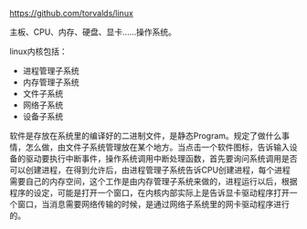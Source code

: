 https://github.com/torvalds/linux

主板、CPU、内存、硬盘、显卡......操作系统。

linux内核包括：

- 进程管理子系统
- 内存管理子系统
- 文件子系统
- 网络子系统
- 设备子系统
  
软件是存放在系统里的编译好的二进制文件，是静态Program。规定了做什么事情，怎么做，由文件子系统管理放在某个地方。当点击一个软件图标，告诉输入设备的驱动要执行中断事件，操作系统调用中断处理函数，首先要询问系统调用是否可以创建进程，在得到允许后，由进程管理子系统告诉CPU创建进程，每个进程需要自己的内存空间，这个工作是由内存管理子系统来做的，进程运行以后，根据程序的设定，可能是打开一个窗口，在内核内部实际上是告诉显卡驱动程序打开一个窗口，当消息需要网络传输的时候，是通过网络子系统里的网卡驱动程序进行的。